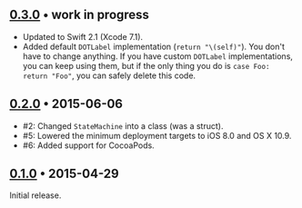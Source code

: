 ## [0.3.0][] • work in progress

- Updated to Swift 2.1 (Xcode 7.1).
- Added default `DOTLabel` implementation (`return "\(self)"`).  You don't
  have to change anything.  If you have custom `DOTLabel` implementations,
  you can keep using them, but if the only thing you do is `case Foo: return
  "Foo"`, you can safely delete this code.


## [0.2.0][] • 2015-06-06

- #2: Changed `StateMachine` into a class (was a struct).
- #5: Lowered the minimum deployment targets to iOS 8.0 and OS X 10.9.
- #6: Added support for CocoaPods.


## [0.1.0][] • 2015-04-29

Initial release.


  [0.3.0]: https://github.com/macoscope/SwiftyStateMachine/compare/0.2.0...0.3.0
  [0.2.0]: https://github.com/macoscope/SwiftyStateMachine/compare/0.1.0...0.2.0
  [0.1.0]: https://github.com/macoscope/SwiftyStateMachine/compare/928b1d1...0.1.0

